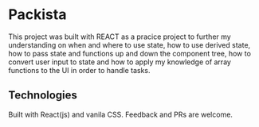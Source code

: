 # Packista

This project was built with REACT as a pracice project to further my understanding on when and where to use state, 
how to use derived state, how to pass state and functions up and down the component tree, how to convert user input to state and how to apply my knowledge of array functions to the UI in order to handle tasks.

## Technologies

Built with React(js) and vanila CSS. Feedback and PRs are welcome. 

